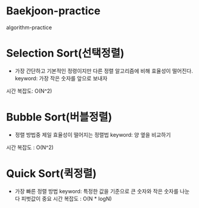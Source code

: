 # Baekjoon-practice

algorithm-practice

# Selection Sort(선택정렬)

-   가장 간단하고 기본적인 정령이지만 다른 정렬 알고리즘에 비해 효율성이 떨어진다. keyword: 가장 작은 숫자를 앞으로 보내자

시간 복잡도: O(N^2)

# Bubble Sort(버블정렬)

-   정렬 방법중 제일 효율성이 떨어지는 정렬법 keyword: 양 옆을 비교하기

시간 복잡도 : O(N^2)

# Quick Sort(퀵정렬)

-   가장 빠른 정렬 방법 keyword: 특정한 값을 기준으로 큰 숫자와 작은 숫자를 나눈다 피벗값이 중요 시간 복잡도 : O(N \* logN)

